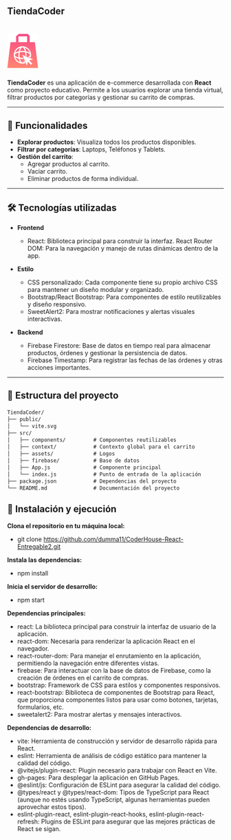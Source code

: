 ## TiendaCoder

# ![TiendaCoder](./src/assets/images/logochico.png)

**TiendaCoder** es una aplicación de e-commerce desarrollada con **React** como proyecto educativo. Permite a los usuarios explorar una tienda virtual, filtrar productos por categorías y gestionar su carrito de compras.

---

## 🚀 Funcionalidades

- **Explorar productos**: Visualiza todos los productos disponibles.
- **Filtrar por categorías**: Laptops, Teléfonos y Tablets.
- **Gestión del carrito**:
  - Agregar productos al carrito.
  - Vaciar carrito.
  - Eliminar productos de forma individual.

---

## 🛠️ Tecnologías utilizadas

- **Frontend**
  - React: Biblioteca principal para construir la interfaz.
React Router DOM: Para la navegación y manejo de rutas dinámicas dentro de la app.

- **Estilo**
  - CSS personalizado: Cada componente tiene su propio archivo CSS para mantener un diseño modular y organizado.
  - Bootstrap/React Bootstrap: Para componentes de estilo reutilizables y diseño responsivo.
  - SweetAlert2: Para mostrar notificaciones y alertas visuales interactivas.

- **Backend**
  - Firebase Firestore: Base de datos en tiempo real para almacenar productos, órdenes y gestionar la persistencia de datos.
  - Firebase Timestamp: Para registrar las fechas de las órdenes y otras acciones importantes.

---

## 📂 Estructura del proyecto

```plaintext
TiendaCoder/
├── public/
│   └── vite.svg
├── src/
│   ├── components/         # Componentes reutilizables
│   ├── context/            # Contexto global para el carrito
│   ├── assets/             # Logos
│   ├── firebase/           # Base de datos
│   ├── App.js              # Componente principal
│   └── index.js            # Punto de entrada de la aplicación
├── package.json            # Dependencias del proyecto
└── README.md               # Documentación del proyecto
```

## 🧰 Instalación y ejecución
**Clona el repositorio en tu máquina local:**
- git clone https://github.com/dumma11/CoderHouse-React-Entregable2.git

**Instala las dependencias:**
- npm install

**Inicia el servidor de desarrollo:**
- npm start

**Dependencias principales:**
- react: La biblioteca principal para construir la interfaz de usuario de la aplicación.
- react-dom: Necesaria para renderizar la aplicación React en el navegador.
- react-router-dom: Para manejar el enrutamiento en la aplicación, permitiendo la navegación entre diferentes vistas.
- firebase: Para interactuar con la base de datos de Firebase, como la creación de órdenes en el carrito de compras.
- bootstrap: Framework de CSS para estilos y componentes responsivos.
- react-bootstrap: Biblioteca de componentes de Bootstrap para React, que proporciona componentes listos para usar como botones, tarjetas, formularios, etc.
- sweetalert2: Para mostrar alertas y mensajes interactivos.

**Dependencias de desarrollo:**
- vite: Herramienta de construcción y servidor de desarrollo rápida para React.
- eslint: Herramienta de análisis de código estático para mantener la calidad del código.
- @vitejs/plugin-react: Plugin necesario para trabajar con React en Vite.
- gh-pages: Para desplegar la aplicación en GitHub Pages.
- @eslint/js: Configuración de ESLint para asegurar la calidad del código.
- @types/react y @types/react-dom: Tipos de TypeScript para React (aunque no estés usando TypeScript, algunas herramientas pueden aprovechar estos tipos).
- eslint-plugin-react, eslint-plugin-react-hooks, eslint-plugin-react-refresh: Plugins de ESLint para asegurar que las mejores prácticas de React se sigan.